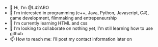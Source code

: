 - 👋 Hi, I’m @L42ARO
- 👀 I’m interested in programming (c++, Java, Python, Javascript, C#), game development, filmmaking and entrepeneurship
- 🌱 I’m currently learning HTML and css
- 💞️ I’m looking to collaborate on nothing yet, I'm still learning how to use github
- 📫 How to reach me: I'll post my contact information later on

<!---
L42ARO/L42ARO is a ✨ special ✨ repository because its `README.md` (this file) appears on your GitHub profile.
You can click the Preview link to take a look at your changes.
--->
